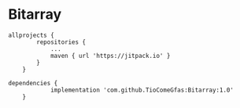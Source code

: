 # Bitarray

```Gradle
allprojects {
		repositories {
			...
			maven { url 'https://jitpack.io' }
		}
	}
```

```Gradle
dependencies {
	        implementation 'com.github.TioComeGfas:Bitarray:1.0'
	}
```
